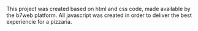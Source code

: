 This project was created based on html and css code, made available by the b7web platform. All javascript was created in order to deliver the best experiencie for a pizzaria. 